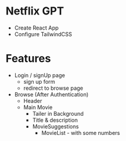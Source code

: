 # Netflix GPT

- Create  React  App
- Configure TailwindCSS

# Features
 - Login / signUp page
    - sign up form
    - redirect  to browse page 
 - Browse (After Authentication)
    - Header
    - Main Movie
        - Tailer  in  Background
        - Title & description
        - MovieSuggestions
           - MovieList - with some  numbers